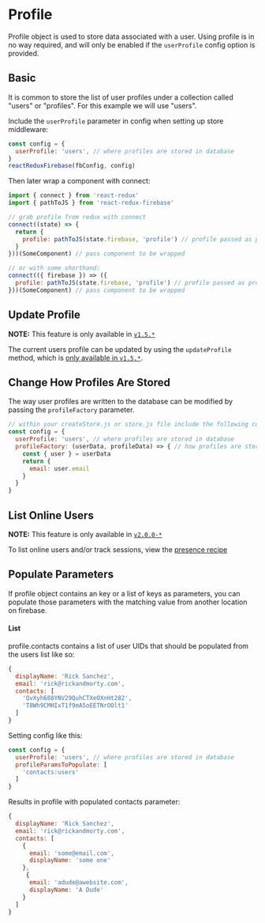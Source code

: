 # Profile

Profile object is used to store data associated with a user. Using profile is in no way required, and will only be enabled if the `userProfile` config option is provided.

## Basic
It is common to store the list of user profiles under a collection called "users" or "profiles". For this example we will use "users".

Include the `userProfile` parameter in config when setting up store middleware:

```js
const config = {
  userProfile: 'users', // where profiles are stored in database
}
reactReduxFirebase(fbConfig, config)
```

Then later wrap a component with connect:

```js
import { connect } from 'react-redux'
import { pathToJS } from 'react-redux-firebase'

// grab profile from redux with connect
connect((state) => {
  return {
    profile: pathToJS(state.firebase, 'profile') // profile passed as props.profile
  }
}))(SomeComponent) // pass component to be wrapped

// or with some shorthand:
connect(({ firebase }) => ({
  profile: pathToJS(state.firebase, 'profile') // profile passed as props.profile
}))(SomeComponent) // pass component to be wrapped
```

## Update Profile

**NOTE:** This feature is only available in [`v1.5.*`](http://docs.react-redux-firebase.com/history/v1.5.0/docs/recipes/profile.html)

The current users profile can be updated by using the `updateProfile` method, which is [only available in `v1.5.*`](http://docs.react-redux-firebase.com/history/v1.5.0/docs/recipes/profile.html).

## Change How Profiles Are Stored
The way user profiles are written to the database can be modified by passing the `profileFactory` parameter.

```js
// within your createStore.js or store.js file include the following config
const config = {
  userProfile: 'users', // where profiles are stored in database
  profileFactory: (userData, profileData) => { // how profiles are stored in database
    const { user } = userData
    return {
      email: user.email
    }
  }
}
```

## List Online Users

**NOTE:** This feature is only available in [`v2.0.0-*`](http://docs.react-redux-firebase.com/history/v2.0.0/)

To list online users and/or track sessions, view the [presence recipe](http://docs.react-redux-firebase.com/history/v2.0.0/docs/recipes/auth.html#list-of-online-users-presence)

## Populate Parameters
If profile object contains an key or a list of keys as parameters, you can populate those parameters with the matching value from another location on firebase.

#### List
profile.contacts contains a list of user UIDs that should be populated from the users list like so:
```js
{
  displayName: 'Rick Sanchez',
  email: 'rick@rickandmorty.com',
  contacts: [
    'QvXyh688YNV29QuhCTXeOXnHt282',
    'T8Wh9CMHIxT1f9mA5oEETNrOOlt1'
  ]
}
```

Setting config like this:

```js
const config = {
  userProfile: 'users', // where profiles are stored in database
  profileParamsToPopulate: [
    'contacts:users'
  ]
}
```

Results in profile with populated contacts parameter:

```js
{
  displayName: 'Rick Sanchez',
  email: 'rick@rickandmorty.com',
  contacts: [
    {
      email: 'some@email.com',
      displayName: 'some one'
    },
     {
      email: 'adude@awebsite.com',
      displayName: 'A Dude'
    }
  ]
}
```

